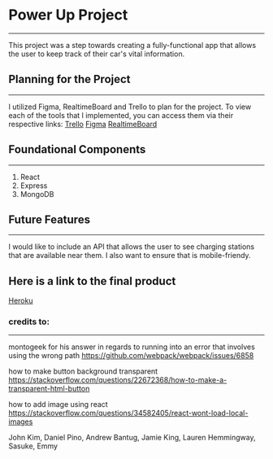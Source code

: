 # Power Up Project 
_____________________
This project was a step towards creating a fully-functional app that allows the user to keep track of their car's vital information.

## Planning for the Project
_______________________________
I utilized Figma, RealtimeBoard and Trello to plan for the project.
To view each of the tools that I implemented, you can access them via their respective links:
[Trello](https://trello.com/b/fCPcIiAw/powerup)
[Figma](https://www.figma.com/file/ByfcQPiTDIZUuUKZt3Xafw8N/PowerUp?node-id=0%3A1)
[RealtimeBoard](https://realtimeboard.com/app/board/o9J_kyiLAGc=/)




## Foundational Components
___________________________
1. React
2. Express
3. MongoDB


## Future Features
______________________
I would like to include an API that allows the user to see charging stations that are available near them. I also want to ensure that is mobile-friendy.

## Here is a link to the final product
[Heroku](https://powerup-future.herokuapp.com/)



### credits to:
_____________________
montogeek for his answer in regards to running into an error that involves using the wrong path
https://github.com/webpack/webpack/issues/6858

how to make button background transparent
https://stackoverflow.com/questions/22672368/how-to-make-a-transparent-html-button

how to add image using react
https://stackoverflow.com/questions/34582405/react-wont-load-local-images

John Kim, Daniel Pino, Andrew Bantug, Jamie King, Lauren Hemmingway, Sasuke, Emmy 
